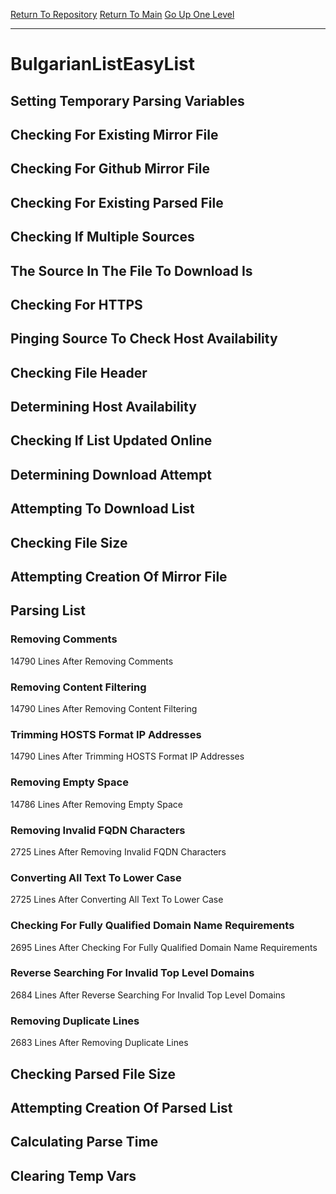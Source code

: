 [Return To Repository](https://github.com/deathbybandaid/piholeparser/)
[Return To Main](https://github.com/deathbybandaid/piholeparser/blob/master/RecentRunLogs/Mainlog.md)
[Go Up One Level](https://github.com/deathbybandaid/piholeparser/blob/master/RecentRunLogs/TopLevelScripts/30-Processing-External-Blacklists.md)
____________________________________
# BulgarianListEasyList
## Setting Temporary Parsing Variables
## Checking For Existing Mirror File
## Checking For Github Mirror File
## Checking For Existing Parsed File
## Checking If Multiple Sources
## The Source In The File To Download Is
## Checking For HTTPS
## Pinging Source To Check Host Availability
## Checking File Header
## Determining Host Availability
## Checking If List Updated Online
## Determining Download Attempt
## Attempting To Download List
## Checking File Size
## Attempting Creation Of Mirror File
## Parsing List
### Removing Comments
14790 Lines After Removing Comments
### Removing Content Filtering
14790 Lines After Removing Content Filtering
### Trimming HOSTS Format IP Addresses
14790 Lines After Trimming HOSTS Format IP Addresses
### Removing Empty Space
14786 Lines After Removing Empty Space
### Removing Invalid FQDN Characters
2725 Lines After Removing Invalid FQDN Characters
### Converting All Text To Lower Case
2725 Lines After Converting All Text To Lower Case
### Checking For Fully Qualified Domain Name Requirements
2695 Lines After Checking For Fully Qualified Domain Name Requirements
### Reverse Searching For Invalid Top Level Domains
2684 Lines After Reverse Searching For Invalid Top Level Domains
### Removing Duplicate Lines
2683 Lines After Removing Duplicate Lines
## Checking Parsed File Size
## Attempting Creation Of Parsed List
## Calculating Parse Time
## Clearing Temp Vars
